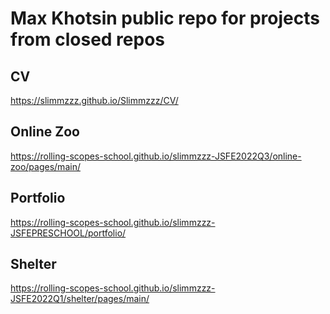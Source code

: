 # Max Khotsin public repo for projects from closed repos

## CV

<https://slimmzzz.github.io/Slimmzzz/CV/>

## Online Zoo

<https://rolling-scopes-school.github.io/slimmzzz-JSFE2022Q3/online-zoo/pages/main/>

## Portfolio

<https://rolling-scopes-school.github.io/slimmzzz-JSFEPRESCHOOL/portfolio/>

## Shelter

<https://rolling-scopes-school.github.io/slimmzzz-JSFE2022Q1/shelter/pages/main/>
